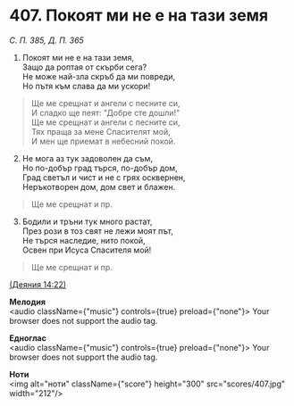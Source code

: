 # 407. Покоят ми не е на тази земя  

*С. П. 385, Д. П. 365*  

1. Покоят ми не е на тази земя,  
Защо да роптая от скърби сега?  
Не може най-зла скръб да ми повреди,  
Но пътя към слава да ми ускори!  

> Ще ме срещнат и ангели с песните си,  
> И сладко ще пеят: "Добре сте дошли!"  
> Ще ме срещнат и ангели с песните си,  
> Тях праща за мене Спасителят мой,  
> И мен ще приемат в небесний покой.  

2. Не мога аз тук задоволен да съм,  
Но по-добър град търся, по-добър дом,  
Град светъл и чист и не с грях осквернен,  
Неръкотворен дом, дом свет и блажен.  

> Ще ме срещнат и пр.  

3. Бодили и тръни тук много растат,  
През рози в тоз свят не лежи моят път,  
Не търся наследие, нито покой,  
Освен при Исуса Спасителя мой!  

> Ще ме срещнат и пр.  

[(Деяния 14:22)](http://biblia.bg/index.php?k=44&g=14&s=22)  

__Мелодия__  
<audio className={"music"} controls={true} preload={"none"}><source src="mp3/407.mp3" type="audio/mpeg"/>
Your browser does not support the audio tag.
</audio>  

__Едноглас__  
<audio className={"music"} controls={true} preload={"none"}><source src="transp/407.mp3" type="audio/mpeg"/>
Your browser does not support the audio tag.
</audio>  

__Ноти__  
<img alt="ноти" className={"score"} height="300" src="scores/407.jpg" width="212"/>
